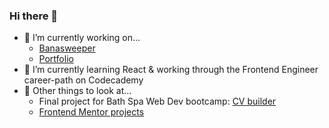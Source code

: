 ### Hi there 👋

- 🔭 I’m currently working on...
  - [Banasweeper](https://github.com/adamwozhere/banana-sweeper)
  - [Portfolio](https://adamwozniak.uk)
- 🌱 I’m currently learning React & working through the Frontend Engineer career-path on Codecademy
- 💬 Other things to look at... 
  - Final project for Bath Spa Web Dev bootcamp: [CV builder](https://github.com/adamwozhere/cv-builder-app)
  - [Frontend Mentor projects](https://www.frontendmentor.io/profile/adamwozhere)

